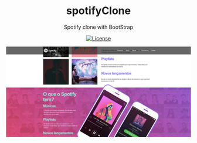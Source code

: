 <h1 align="center">
  spotifyClone
</h1>

<p align="center">Spotify clone with BootStrap</p>

<p align="center">
  <a href="https://opensource.org/licenses/MIT" >
    <img alt="License" src="https://img.shields.io/badge/license-MIT-%23F8952D">
  </a>
</p>



<div align="center">
  <img src="./imagens/page.png" alt="page screenshot" width="600"> 
</div>

